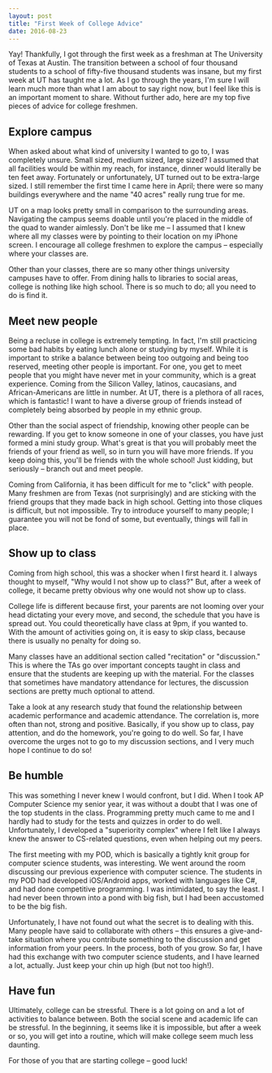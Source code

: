 ```yaml
---
layout: post
title: "First Week of College Advice"
date: 2016-08-23
---
```


Yay! Thankfully, I got through the first week as a freshman at The University of Texas at Austin. The transition between a school of four thousand students to a school of fifty-five thousand students was insane, but my first week at UT has taught me a lot. As I go through the years, I'm sure I will learn much more than what I am about to say right now, but I feel like this is an important moment to share. Without further ado, here are my top five pieces of advice for college freshmen.

## Explore campus

When asked about what kind of university I wanted to go to, I was completely unsure. Small sized, medium sized, large sized? I assumed that all facilities would be within my reach, for instance, dinner would literally be ten feet away. Fortunately or unfortunately, UT turned out to be extra-large sized. I still remember the first time I came here in April; there were so many buildings everywhere and the name "40 acres" really rung true for me.

UT on a map looks pretty small in comparison to the surrounding areas. Navigating the campus seems doable until you're placed in the middle of the quad to wander aimlessly. Don't be like me – I assumed that I knew where all my classes were by pointing to their location on my iPhone screen. I encourage all college freshmen to explore the campus – especially where your classes are.

Other than your classes, there are so many other things university campuses have to offer. From dining halls to libraries to social areas, college is nothing like high school. There is so much to do; all you need to do is find it.

## Meet new people

Being a recluse in college is extremely tempting. In fact, I'm still practicing some bad habits by eating lunch alone or studying by myself. While it is important to strike a balance between being too outgoing and being too reserved, meeting other people is important. For one, you get to meet people that you might have never met in your community, which is a great experience. Coming from the Silicon Valley, latinos, caucasians, and African-Americans are little in number. At UT, there is a plethora of all races, which is fantastic! I want to have a diverse group of friends instead of completely being absorbed by people in my ethnic group.

Other than the social aspect of friendship, knowing other people can be rewarding. If you get to know someone in one of your classes, you have just formed a mini study group. What's great is that you will probably meet the friends of your friend as well, so in turn you will have more friends. If you keep doing this, you'll be friends with the whole school! Just kidding, but seriously – branch out and meet people.

Coming from California, it has been difficult for me to "click" with people. Many freshmen are from Texas (not surprisingly) and are sticking with the friend groups that they made back in high school. Getting into those cliques is difficult, but not impossible. Try to introduce yourself to many people; I guarantee you will not be fond of some, but eventually, things will fall in place.

## Show up to class

Coming from high school, this was a shocker when I first heard it. I always thought to myself, "Why would I not show up to class?" But, after a week of college, it became pretty obvious why one would not show up to class.

College life is different because first, your parents are not looming over your head dictating your every move, and second, the schedule that you have is spread out. You could theoretically have class at 9pm, if you wanted to. With the amount of activities going on, it is easy to skip class, because there is usually no penalty for doing so.

Many classes have an additional section called "recitation" or "discussion." This is where the TAs go over important concepts taught in class and ensure that the students are keeping up with the material. For the classes that sometimes have mandatory attendance for lectures, the discussion sections are pretty much optional to attend.

Take a look at any research study that found the relationship between academic performance and academic attendance. The correlation is, more often than not, strong and positive. Basically, if you show up to class, pay attention, and do the homework, you're going to do well. So far, I have overcome the urges not to go to my discussion sections, and I very much hope I continue to do so!

## Be humble

This was something I never knew I would confront, but I did. When I took AP Computer Science my senior year, it was without a doubt that I was one of the top students in the class. Programming pretty much came to me and I hardly had to study for the tests and quizzes in order to do well. Unfortunately, I developed a "superiority complex" where I felt like I always knew the answer to CS-related questions, even when helping out my peers.

The first meeting with my POD, which is basically a tightly knit group for computer science students, was interesting. We went around the room discussing our previous experience with computer science. The students in my POD had developed iOS/Android apps, worked with languages like C#, and had done competitive programming. I was intimidated, to say the least. I had never been thrown into a pond with big fish, but I had been accustomed to be the big fish.

Unfortunately, I have not found out what the secret is to dealing with this. Many people have said to collaborate with others – this ensures a give-and-take situation where you contribute something to the discussion and get information from your peers. In the process, both of you grow. So far, I have had this exchange with two computer science students, and I have learned a lot, actually. Just keep your chin up high (but not too high!).

## Have fun

Ultimately, college can be stressful. There is a lot going on and a lot of activities to balance between. Both the social scene and academic life can be stressful. In the beginning, it seems like it is impossible, but after a week or so, you will get into a routine, which will make college seem much less daunting.

For those of you that are starting college – good luck!
